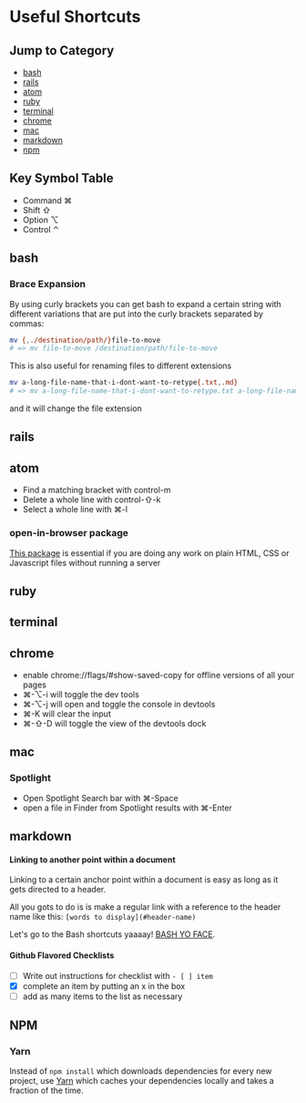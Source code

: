 # Useful Shortcuts


## Jump to Category

- [bash](#bash)
- [rails](#rails)
- [atom](#atom)
- [ruby](#ruby)
- [terminal](#terminal)
- [chrome](#chrome)
- [mac](#mac)
- [markdown](#markdown)
- [npm](#npm)


## Key Symbol Table

- Command ⌘
- Shift ⇧
- Option ⌥
- Control ⌃


## bash

### Brace Expansion

By using curly brackets you can get bash to expand a certain string with different variations that are put into the curly brackets separated by commas:

```bash
mv {,./destination/path/}file-to-move
# => mv file-to-move /destination/path/file-to-move
```
This is also useful for renaming files to different extensions

```bash
mv a-long-file-name-that-i-dont-want-to-retype{.txt,.md}
# => mv a-long-file-name-that-i-dont-want-to-retype.txt a-long-file-name-that-i-dont-want-to-retype.md
```

and it will change the file extension

###

## rails
## atom

- Find a matching bracket with control-m
- Delete a whole line with control-⇧-k
- Select a whole line with ⌘-l

### open-in-browser package

[This package](https://atom.io/packages/open-in-browser) is essential if you are doing any work on plain HTML, CSS or Javascript files without running a server


## ruby
## terminal
## chrome

- enable chrome://flags/#show-saved-copy for offline versions of all your pages
- ⌘-⌥-i will toggle the dev tools
- ⌘-⌥-j will open and toggle the console in devtools
- ⌘-K will clear the input
- ⌘-⇧-D will toggle the view of the devtools dock

## mac

### Spotlight

- Open Spotlight Search bar with ⌘-Space
- open a file in Finder from Spotlight results with ⌘-Enter

## markdown

#### Linking to another point within a document

Linking to a certain anchor point within a document is easy as long as it gets directed to a header.

All you gots to do is is make a regular link with a reference to the header name like this: `[words to display](#header-name)`

Let's go to the Bash shortcuts yaaaay! [BASH YO FACE](#bash).

#### Github Flavored Checklists

- [ ] Write out instructions for checklist with `- [ ] item`
- [x] complete an item by putting an x in the box
- [ ] add as many items to the list as necessary

## NPM

### Yarn

Instead of `npm install` which downloads dependencies for every new project, use [Yarn](https://yarnpkg.com/en/) which caches your dependencies locally and takes a fraction of the time.
